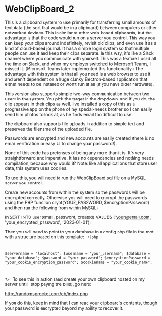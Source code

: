# WebClipBoard_2

This is a clipboard system to use primarily for transferring small amounts of text data (the sort that would be in a clipboard) between computers or other networked devices.  This is similar to other web-based clipboards, but the advantage is that the code would run on a server you control. This way you can keep your clips around indefinitely, revisit old clips, and even use it as a kind of cloud-based journal. It has a simple login system so that multiple people can use it and keep their clips separate.  In this way, it's like a Slack channel where you communicate with yourself.  This was a feature I used all the time on Slack, and when my employer switched to Microsoft Teams, I missed it.  (Microsoft Teams later implemented this functionality.)  The advantage with this system is that all you need is a web browser to use it and aren't dependent on a huge clunky Electron-based application that either needs to be installed or won't run at all (if you have older hardware).  

This version also supports simple two-way communication between two users in the system. You pick the target in the dropdown, and if you do, the clip appears in their clips as well.   I've installed a copy of this as a progressive app on the phone of my special-needs brother so I can easily send him photos to look at, as he finds email too difficult to use.

The clipboard also supports file uploads in addition to simple text and preserves the filename of the uploaded file.

Passwords are encrypted and new accounts are easily created (there is no email verification or easy UI to change your password!).

None of this code has pretenses of being any more than it is. It's very straightforward and imperative.  It has no dependencies and nothing needs compilation, because why would it?
Note: like all applications that store user data, this system uses cookies.

To use this, you will need to run the WebClipBoard.sql file on a MySQL server you control.  

Create new accounts from within the system so the passwords will be encrypted correctly. Otherwise you will need to encrypt the passwords using the PHP function crypt(YOUR_PASSWORD, $encryptionPassword) and then run the following from within MySQL:

INSERT INTO `user`(email, password, created) VALUES ('your@email.com', 'your_encrypted_password', '2023-01-01');

Then you will need to point to your database in a config.php file in the root with a structure based on this template:
<code>
&lt;?php

$servername = "localhost";
$username = "your_username";
$database = "your_database";
$password = "your_password";
$encryptionPassword = "your_cookie_encryption_password";
$cookiename = "your_cookie_name";

?&gt;
</code>
To see this in action (and create your own clipboard hosted on my server until I stop paying the bills), go here:

http://randomsprocket.com/cb/index.php

If you do this, keep in mind that I can read your clipboard's contents, though your password is encrypted beyond my ability to recover it.
